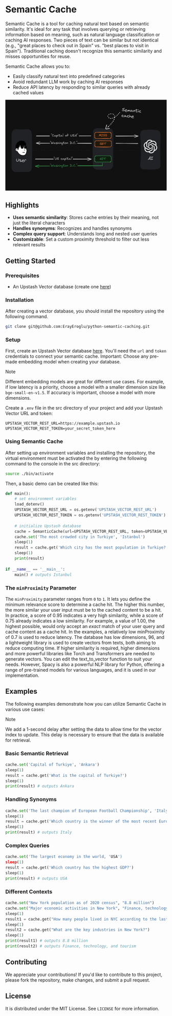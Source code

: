 # Semantic Cache

Semantic Cache is a tool for caching natural text based on semantic similarity. It's ideal for any task that involves querying or retrieving information based on meaning, such as natural language classification or caching AI responses. Two pieces of text can be similar but not identical (e.g., "great places to check out in Spain" vs. "best places to visit in Spain"). Traditional caching doesn't recognize this semantic similarity and misses opportunities for reuse.

Semantic Cache allows you to:

- Easily classify natural text into predefined categories
- Avoid redundant LLM work by caching AI responses
- Reduce API latency by responding to similar queries with already cached values

<img src="./assets/how-semantic-cache-works.png" width="700">

## Highlights

- **Uses semantic similarity**: Stores cache entries by their meaning, not just the literal characters
- **Handles synonyms**: Recognizes and handles synonyms
- **Complex query support**: Understands long and nested user queries
- **Customizable**: Set a custom proximity threshold to filter out less relevant results

## Getting Started

### Prerequisites

- An Upstash Vector database (create one [here](https://console.upstash.com/vector))

### Installation

After creating a vector database, you should install the repository using the following command.

```bash
git clone git@github.com:ErayEroglu/python-semantic-caching.git  
```

### Setup

First, create an Upstash Vector database [here](https://console.upstash.com/vector). You'll need the `url` and `token` credentials to connect your semantic cache. Important: Choose any pre-made embedding model when creating your database.

> [!NOTE]  
> Different embedding models are great for different use cases. For example, if low latency is a priority, choose a model with a smaller dimension size like `bge-small-en-v1.5`. If accuracy is important, choose a model with more dimensions.

Create a `.env` file in the src directory of your project and add your Upstash Vector URL and token:

```plaintext
UPSTASH_VECTOR_REST_URL=https://example.upstash.io
UPSTASH_VECTOR_REST_TOKEN=your_secret_token_here
```

### Using Semantic Cache

After setting up environment variables and installing the repository, the virtual environment must be activated the  by entering the following command to the console in the src directory:

```bash
source ./bin/activate
 ```

Then, a basic demo can be created like this:

```python
def main():
    # set environment variables
    load_dotenv()
    UPSTASH_VECTOR_REST_URL = os.getenv('UPSTASH_VECTOR_REST_URL')
    UPSTASH_VECTOR_REST_TOKEN = os.getenv('UPSTASH_VECTOR_REST_TOKEN')

    # initialize Upstash database
    cache = SemanticCache(url=UPSTASH_VECTOR_REST_URL, token=UPSTASH_VECTOR_REST_TOKEN, min_proximity=0.7)
    cache.set('The most crowded city in Turkiye', 'Istanbul')
    sleep(1)
    result = cache.get('Which city has the most population in Turkiye?')
    sleep(1)
    print(result)
    
if __name__ == '__main__':
    main() # outputs Istanbul
```

### The `minProximity` Parameter

The `minProximity` parameter ranges from `0` to `1`. It lets you define the minimum relevance score to determine a cache hit. The higher this number, the more similar your user input must be to the cached content to be a hit. In practice, a score of 0.95 indicates a very high similarity, while a score of 0.75 already indicates a low similarity. For example, a value of 1.00, the highest possible, would only accept an _exact_ match of your user query and cache content as a cache hit.
In the examples, a relatively low minProximity of 0.7 is used to reduce latency. The database has low dimensions, 96, and a lightweight library is used to create vectors from texts, both aiming to reduce computing time. If higher similarity is required, higher dimensions and more powerful libraries like Torch and Transformers are needed to generate vectors. You can edit the text_to_vector function to suit your needs. However, Spacy is also a powerful NLP library for Python, offering a range of pre-trained models for various languages, and it is used in our implementation.

## Examples

The following examples demonstrate how you can utilize Semantic Cache in various use cases:

> [!NOTE]  
> We add a 1-second delay after setting the data to allow time for the vector index to update. This delay is necessary to ensure that the data is available for retrieval.

### Basic Semantic Retrieval

```python
cache.set('Capital of Turkiye', 'Ankara')
sleep(1)
result = cache.get('What is the capital of Turkiye?')
sleep(1)
print(result) # outputs Ankara
```

### Handling Synonyms

```python
cache.set('The last champion of European Football Championship', 'Italy')
sleep(1)
result = cache.get('Which country is the winner of the most recent European Football Championship?')
sleep(1)
print(result) # outputs Italy
```

### Complex Queries

```python
cache.set('The largest economy in the world, 'USA')
sleep(1)
result = cache.get('Which country has the highest GDP?')
sleep(1)
print(result) # outputs USA
```

### Different Contexts

```python
cache.set("New York population as of 2020 census", "8.8 million")
cache.set("Major economic activities in New York", "Finance, technology, and tourism")
sleep(1)
result1 = cache.get("How many people lived in NYC according to the last census?")
sleep(1)
result2 = cache.get("What are the key industries in New York?")
sleep(1)
print(result1) # outputs 8.8 million
print(result2) # outputs Finance, technology, and tourism
```

## Contributing

We appreciate your contributions! If you'd like to contribute to this project, please fork the repository, make changes, and submit a pull request.

## License

It is distributed under the MIT License. See `LICENSE` for more information.

